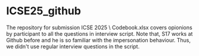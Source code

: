 # ICSE25_github
The repository for submission ICSE 2025 \\
Codebook.xlsx covers opionions by participant to all the questions in interview script. Note that, S17 works at Github before and he is so familiar with the impersonation behaviour. Thus, we didn't use regular interview questions in the script.
